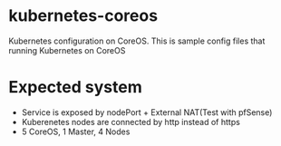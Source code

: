 # kubernetes-coreos
Kubernetes configuration on CoreOS. This is sample config files that running Kubernetes on CoreOS

# Expected system
- Service is exposed by nodePort + External NAT(Test with pfSense)
- Kuberenetes nodes are connected by http instead of https
- 5 CoreOS, 1 Master, 4 Nodes
